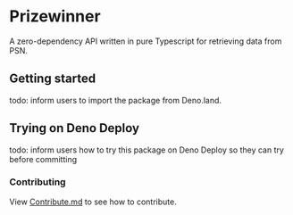 # Prizewinner

A zero-dependency API written in pure Typescript for retrieving data from PSN.

## Getting started

todo: inform users to import the package from Deno.land.

## Trying on Deno Deploy

todo: inform users how to try this package on Deno Deploy so they can try before
committing

### Contributing

View
[Contribute.md](https://github.com/trophy-place/prizewinner/blob/main/Contribute.md)
to see how to contribute.

